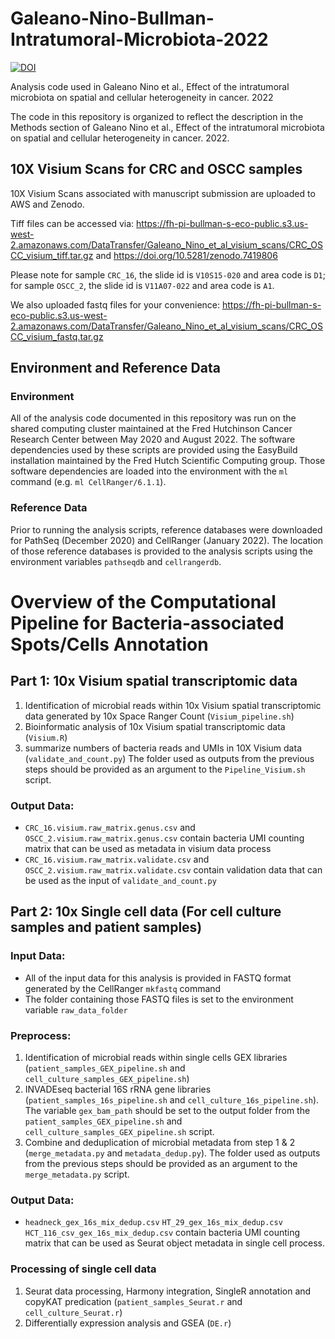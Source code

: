 # Galeano-Nino-Bullman-Intratumoral-Microbiota-2022


[![DOI](https://zenodo.org/badge/530442339.svg)](https://zenodo.org/badge/latestdoi/530442339)


Analysis code used in Galeano Nino et al., Effect of the intratumoral microbiota on spatial and cellular heterogeneity in cancer. 2022

The code in this repository is organized to reflect the description in the Methods
section of Galeano Nino et al., Effect of the intratumoral microbiota on spatial and cellular heterogeneity in cancer. 2022.
## 10X Visium Scans for CRC and OSCC samples
10X Visium Scans associated with manuscript submission are uploaded to AWS and Zenodo. 

Tiff files can be accessed via: https://fh-pi-bullman-s-eco-public.s3.us-west-2.amazonaws.com/DataTransfer/Galeano_Nino_et_al_visium_scans/CRC_OSCC_visium_tiff.tar.gz and https://doi.org/10.5281/zenodo.7419806

Please note for sample `CRC_16`, the slide id is `V10S15-020` and area code is `D1`; for sample `OSCC_2`, the slide id is `V11A07-022` and area code is `A1`.

We also uploaded fastq files for your convenience: https://fh-pi-bullman-s-eco-public.s3.us-west-2.amazonaws.com/DataTransfer/Galeano_Nino_et_al_visium_scans/CRC_OSCC_visium_fastq.tar.gz

## Environment and Reference Data

### Environment

All of the analysis code documented in this repository was run on the shared computing cluster
maintained at the Fred Hutchinson Cancer Research Center between May 2020 and August 2022.
The software dependencies used by these scripts are provided using the EasyBuild installation
maintained by the Fred Hutch Scientific Computing group.
Those software dependencies are loaded into the environment with the `ml` command (e.g. `ml CellRanger/6.1.1`).

### Reference Data

Prior to running the analysis scripts, reference databases were downloaded for PathSeq (December 2020)
and CellRanger (January 2022).
The location of those reference databases is provided to the analysis scripts using the environment variables `pathseqdb` and `cellrangerdb`.

# Overview of the Computational Pipeline for Bacteria-associated Spots/Cells Annotation

## Part 1: 10x Visium spatial transcriptomic data
   1. Identification of microbial reads within 10x Visium spatial transcriptomic data generated by 10x Space Ranger Count (`Visium_pipeline.sh`)
   2. Bioinformatic analysis of 10x Visium spatial transcriptomic data (`Visium.R`)
   3. summarize numbers of bacteria reads and UMIs in 10X Visium data (`validate_and_count.py`) The folder used as outputs from the previous steps should be provided as an argument to the `Pipeline_Visium.sh` script.
###   Output Data:
   - `CRC_16.visium.raw_matrix.genus.csv` and `OSCC_2.visium.raw_matrix.genus.csv` contain bacteria UMI counting matrix that can be used as metadata in visium data process
   - `CRC_16.visium.raw_matrix.validate.csv` and  `OSCC_2.visium.raw_matrix.validate.csv` contain validation data that can be used as the input of `validate_and_count.py`

## Part 2: 10x Single cell data (For cell culture samples and patient samples)
###   Input Data:
   - All of the input data for this analysis is provided in FASTQ format generated by the CellRanger `mkfastq` command
   - The folder containing those FASTQ files is set to the environment variable `raw_data_folder`
###   Preprocess:
   1. Identification of microbial reads within single cells GEX libraries (`patient_samples_GEX_pipeline.sh` and `cell_culture_samples_GEX_pipeline.sh`)
   2. INVADEseq bacterial 16S rRNA gene libraries (`patient_samples_16s_pipeline.sh` and `cell_culture_16s_pipeline.sh`). The variable `gex_bam_path` should be set to the output folder from the `patient_samples_GEX_pipeline.sh` and `cell_culture_samples_GEX_pipeline.sh` script.
   3. Combine and deduplication of microbial metadata from step 1 & 2 (`merge_metadata.py` and `metadata_dedup.py`). The folder used as outputs from the previous steps should be provided as an argument to the `merge_metadata.py` script.
###   Output Data:
   - `headneck_gex_16s_mix_dedup.csv` `HT_29_gex_16s_mix_dedup.csv` `HCT_116_csv_gex_16s_mix_dedup.csv` contain bacteria UMI counting matrix that can be used as Seurat object metadata in single cell process.

###   Processing of single cell data
   1. Seurat data processing, Harmony integration, SingleR annotation and copyKAT predication (`patient_samples_Seurat.r` and `cell_culture_Seurat.r`)
   2. Differentially expression analysis and GSEA (`DE.r`)
